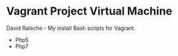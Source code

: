 # Vagrant Project Virtual Machine
David Raleche - My install Bash scripts for Vagrant.
- Php5
- Php7
